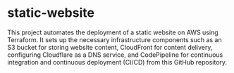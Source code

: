 # static-website
This project automates the deployment of a static website on AWS using Terraform. It sets up the necessary infrastructure components such as an S3 bucket for storing website content, CloudFront for content delivery, configuring Cloudflare as a DNS service, and CodePipeline for continuous integration and continuous deployment (CI/CD) from this GitHub repository.
